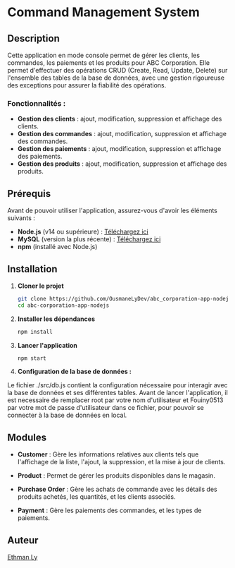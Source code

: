 # Command Management System

## Description

Cette application en mode console permet de gérer les clients, les commandes, les paiements et les produits pour ABC Corporation. Elle permet d'effectuer des opérations CRUD (Create, Read, Update, Delete) sur l'ensemble des tables de la base de données, avec une gestion rigoureuse des exceptions pour assurer la fiabilité des opérations.

### Fonctionnalités :
- **Gestion des clients** : ajout, modification, suppression et affichage des clients.
- **Gestion des commandes** : ajout, modification, suppression et affichage des commandes.
- **Gestion des paiements** : ajout, modification, suppression et affichage des paiements.
- **Gestion des produits** : ajout, modification, suppression et affichage des produits.

## Prérequis

Avant de pouvoir utiliser l'application, assurez-vous d'avoir les éléments suivants :

- **Node.js** (v14 ou supérieure) : [Téléchargez ici](https://nodejs.org/)
- **MySQL** (version la plus récente) : [Téléchargez ici](https://dev.mysql.com/downloads/installer/)
- **npm** (installé avec Node.js)


## Installation

1. **Cloner le projet**

   ```bash
   git clone https://github.com/OusmaneLyDev/abc_corporation-app-nodejs.git
   cd abc-corporation-app-nodejs

2. **Installer les dépendances**

    ```bash
    npm install


3. **Lancer l'application**

    ```bash
    npm start
    ```



4. **Configuration de la base de données :**

Le fichier ./src/db.js contient la configuration nécessaire pour interagir avec la base de données et ses différentes tables. Avant de lancer l'application, il est necessaire de remplacer root par votre nom d'utilisateur et Fouiny0513 par votre mot de passe d'utilisateur dans ce fichier, pour pouvoir se connecter à la base de données en local.


## Modules

- **Customer** : Gère les informations relatives aux clients tels que l'affichage de la liste, l'ajout, la suppression, et la mise à jour de clients.
  
- **Product** : Permet de gérer les produits disponibles dans le magasin.
  
- **Purchase Order** : Gère les achats de commande avec les détails des produits achetés, les quantités, et les clients associés.
  
- **Payment** : Gère les paiements des commandes, et les types de paiements.


## Auteur

[Ethman Ly](https://github.com/OusmaneLyDev)